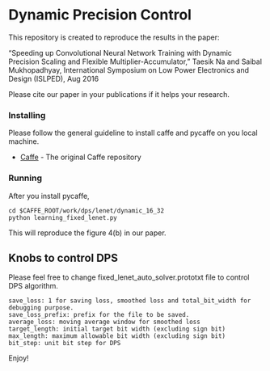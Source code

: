 # Dynamic Precision Control

This repository is created to reproduce the results in the paper:

“Speeding up Convolutional Neural Network Training with Dynamic Precision Scaling and Flexible Multiplier-Accumulator,”
Taesik Na and Saibal Mukhopadhyay,
International Symposium on Low Power Electronics and Design (ISLPED), Aug 2016

Please cite our paper in your publications if it helps your research.


### Installing

Please follow the general guideline to install caffe and pycaffe on you local machine.
* [Caffe](https://github.com/BVLC/caffe) - The original Caffe repository


### Running

After you install pycaffe,

```
cd $CAFFE_ROOT/work/dps/lenet/dynamic_16_32
python learning_fixed_lenet.py
```

This will reproduce the figure 4(b) in our paper.

## Knobs to control DPS

Please feel free to change fixed_lenet_auto_solver.prototxt file to control DPS algorithm.

```
save_loss: 1 for saving loss, smoothed loss and total_bit_width for debugging purpose.
save_loss_prefix: prefix for the file to be saved.
average_loss: moving average window for smoothed loss
target_length: initial target bit width (excluding sign bit)
max_length: maximum allowable bit width (excluding sign bit)
bit_step: unit bit step for DPS
```

Enjoy!
